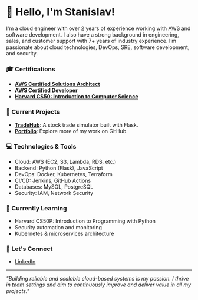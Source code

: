 # 👋 Hello, I'm Stanislav!

I'm a cloud engineer with over 2 years of experience working with AWS and software development. I also have a strong background in engineering, sales, and customer support with 7+ years of industry experience. I’m passionate about cloud technologies, DevOps, SRE, software development, and security.

### 🎓 Certifications
- **[AWS Certified Solutions Architect](https://www.credly.com/badges/495223bd-737a-44cb-a6cf-92439cb4be7f)**
- **[AWS Certified Developer](https://www.credly.com/badges/dbad47ad-e98f-4c20-927c-3496c61c9935)**
- **[Harvard CS50: Introduction to Computer Science](https://courses.edx.org/certificates/4c2b23585e974dd8b858bbd6201dfdb0)**

### 🔭 Current Projects
- **[TradeHub](https://github.com/stan-artemyev/tradehub)**: A stock trade simulator built with Flask.
- **[Portfolio](https://github.com/stan-artemyev)**: Explore more of my work on GitHub.

### 💻 Technologies & Tools
- Cloud: AWS (EC2, S3, Lambda, RDS, etc.)
- Backend: Python (Flask), JavaScript
- DevOps: Docker, Kubernetes, Terraform
- CI/CD: Jenkins, GitHub Actions
- Databases: MySQL, PostgreSQL
- Security: IAM, Network Security

### 🌱 Currently Learning
- Harvard CS50P: Introduction to Programming with Python
- Security automation and monitoring
- Kubernetes & microservices architecture

### 🤝 Let's Connect
- [LinkedIn](https://www.linkedin.com/in/stan-artemyev/)

---

_"Building reliable and scalable cloud-based systems is my passion. I thrive in team settings and aim to continuously improve and deliver value in all my projects."_ 
